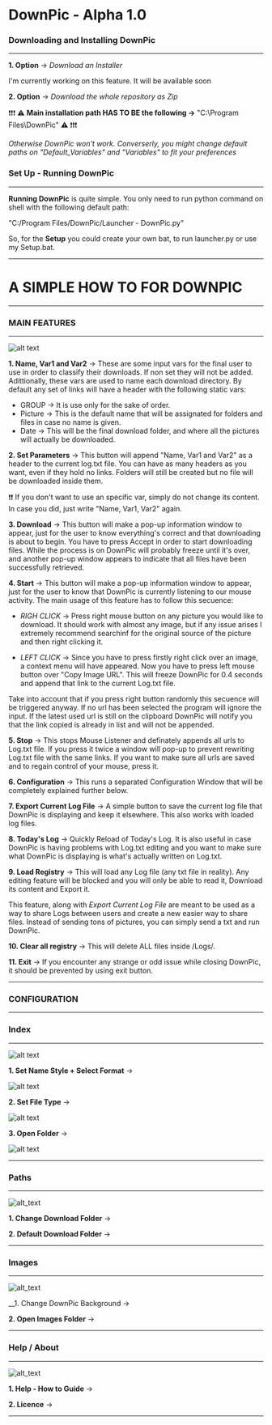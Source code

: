 # DownPic - Alpha 1.0



### Downloading and Installing DownPic
----------------------------------------------------

__1. Option__ -> *Download an Installer*

I'm currently working on this feature. It will be available soon

__2. Option__ -> *Download the whole repository as Zip*

❗❗❗ ⚠ __Main installation path HAS TO BE the following ->__ "C:\Program Files\DownPic\" ⚠ ❗❗❗

*Otherwise DownPic won't work. Converserly, you might change default paths on "Default_Variables" and "Variables" to fit your preferences*



### Set Up - Running DownPic
-----------------------------------------------------

__Running DownPic__ is quite simple. You only need to run python command on shell with the following default path: 

"C:/Program Files/DownPic/Launcher - DownPic.py"

So, for the __Setup__ you could create your own bat, to run launcher.py or use my Setup.bat. 

-------------------------------------------------------

# A SIMPLE HOW TO FOR DOWNPIC

--------------------------------------------------------

### MAIN FEATURES

--------------------------------------------------------

![alt text](https://i.ibb.co/M99Tkb0/Main1.png)

__1. Name, Var1 and Var2__ -> These are some input vars for the final user to use in order to classify their downloads. If non set they will not be added. Adittionally, these vars are used to name each download directory. By default any set of links will have a header with the following static vars:

 - GROUP -> It is use only for the sake of order. 
 - Picture -> This is the default name that will be assignated for folders and files in case no name is given. 
 - Date -> This will be the final download folder, and where all the pictures will actually be downloaded.

__2. Set Parameters__ -> This button will append "Name, Var1 and Var2" as a header to the current log.txt file. You can have as many headers as you want, even if they hold no links. Folders will still be created but no file will be downloaded inside them.

❗❗ If you don't want to use an specific var, simply do not change its content. In case you did, just write "Name, Var1, Var2" again. 

__3. Download__ -> This button will make a pop-up information window to appear, just for the user to know everything's correct and that downloading is about to begin. You have to press Accept in order to start downloading files. While the process is on DownPic will probably freeze until it's over, and another pop-up window appears to indicate that all files have been successfully retrieved. 

__4. Start__ -> This button will make a pop-up information window to appear, just for the user to know that DownPic is currently listening to our mouse activity. The main usage of this feature has to follow this secuence:

 - *RIGH CLICK* -> Press right mouse button on any picture you would like to download. It should work with almost any image, but if any issue arises I extremely recommend searchinf for the original source of the picture and then right clicking it. 
 
 - *LEFT CLICK* -> Since you have to press firstly right click over an image, a context menu will have appeared. Now you have to press left mouse button over "Copy Image URL". This will freeze DownPic for 0.4 seconds and append that link to the current Log.txt file. 

Take into account that if you press right button randomly this secuence will be triggered anyway. If no url has been selected the program will ignore the input. If the latest used url is still on the clipboard DownPic will notify you that the link copied is already in list and will not be appended. 

__5. Stop__ -> This stops Mouse Listener and definately appends all urls to Log.txt file. If you press it twice a window will pop-up to prevent rewriting Log.txt file with the same links. If you want to make sure all urls are saved and to regain control of your mouse, press it. 

__6. Configuration__ -> This runs a separated Configuration Window that will be completely explained further below. 

__7. Export Current Log File__ -> A simple button to save the current log file that DownPic is displaying and keep it elsewhere. This also works with loaded log files. 

__8. Today's Log__ -> Quickly Reload of Today's Log. It is also useful in case DownPic is having problems with Log.txt editing and you want to make sure what DownPic is displaying is what's actually written on Log.txt.

__9. Load Registry__ -> This will load any Log file (any txt file in reality). Any editing feature will be blocked and you will only be able to read it, Download its content and Export it. 

This feature, along with *Export Current Log File* are meant to be used as a way to share Logs between users and create a new easier way to share files. Instead of sending tons of pictures, you can simply send a txt and run DownPic. 

__10. Clear all registry__ -> This will delete ALL files inside /Logs/. 

__11. Exit__ -> If you encounter any strange or odd issue while closing DownPic, it should be prevented by using exit button. 

------------------------

### CONFIGURATION

--------------------------------------------------------

### Index

--------------------------------------------------------

![alt text](https://i.ibb.co/SP81Hx4/1.png)

__1. Set Name Style + Select Format__ ->

![alt text](https://i.ibb.co/CWJjQ0G/2.png)

__2. Set File Type__ ->

![alt text](https://i.ibb.co/xLyHr2j/3.png)

__3. Open Folder__ ->

![alt text](https://i.ibb.co/MMDggcD/4.png)

--------------------------------------------------------

### Paths

--------------------------------------------------------

![alt_text](https://i.ibb.co/xFxMHvJ/5.png)

__1. Change Download Folder__ ->

__2. Default Download Folder__ ->

--------------------------------------------------------

### Images

--------------------------------------------------------

![alt_text](https://i.ibb.co/WgvQ7J6/6.png)

__1. Change DownPic Background ->

__2. Open Images Folder__ ->

--------------------------------------------------------

### Help / About

--------------------------------------------------------

![alt_text](https://i.ibb.co/169z81Z/7.png)

__1. Help - How to Guide__ ->

__2. Licence__ ->

--------------------------------------------------------



